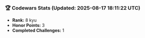 ### 🏆 Codewars Stats (Updated: 2025-08-17 18:11:22 UTC)

- **Rank:** 8 kyu
- **Honor Points:** 3
- **Completed Challenges:** 1
